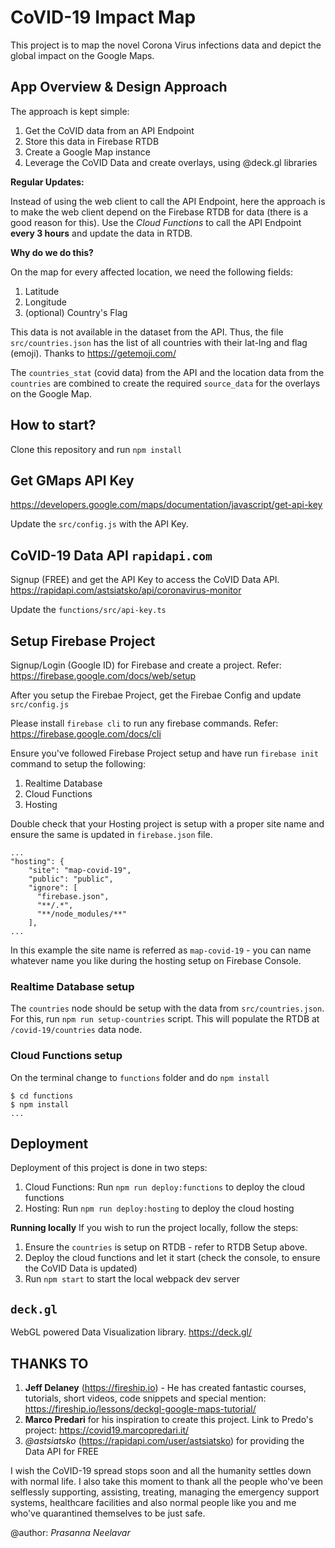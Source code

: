 # CoVID-19 Impact Map

This project is to map the novel Corona Virus infections data and depict the global impact on the Google Maps.

## App Overview & Design Approach

The approach is kept simple:

1. Get the CoVID data from an API Endpoint
2. Store this data in Firebase RTDB
3. Create a Google Map instance
4. Leverage the CoVID Data and create overlays, using @deck.gl libraries

**Regular Updates:**

Instead of using the web client to call the API Endpoint, here the approach is to make the web client depend on the Firebase RTDB for data (there is a good reason for this). Use the _Cloud Functions_ to call the API Endpoint **every 3 hours** and update the data in RTDB.

**Why do we do this?**

On the map for every affected location, we need the following fields:

1. Latitude
2. Longitude
3. (optional) Country's Flag

This data is not available in the dataset from the API. Thus, the file `src/countries.json` has the list of all countries with their lat-lng and flag (emoji). Thanks to https://getemoji.com/

The `countries_stat` (covid data) from the API and the location data from the `countries` are combined to create the required `source_data` for the overlays on the Google Map.

## How to start?
Clone this repository and run `npm install`

## Get GMaps API Key
https://developers.google.com/maps/documentation/javascript/get-api-key

Update the `src/config.js` with the API Key.

## CoVID-19 Data API `rapidapi.com`

Signup (FREE) and get the API Key to access the CoVID Data API.
https://rapidapi.com/astsiatsko/api/coronavirus-monitor

Update the `functions/src/api-key.ts`

## Setup Firebase Project

Signup/Login (Google ID) for Firebase and create a project.
Refer: https://firebase.google.com/docs/web/setup

After you setup the Firebae Project, get the Firebae Config and update `src/config.js`

Please install `firebase cli` to run any firebase commands. Refer: https://firebase.google.com/docs/cli

Ensure you've followed Firebase Project setup and have run `firebase init` command to setup the following:

1. Realtime Database
2. Cloud Functions
3. Hosting

Double check that your Hosting project is setup with a proper site name and ensure the same is updated in `firebase.json` file.

```
...
"hosting": {
    "site": "map-covid-19",
    "public": "public",
    "ignore": [
      "firebase.json",
      "**/.*",
      "**/node_modules/**"
    ],
...
```
In this example the site name is referred as `map-covid-19` - you can name whatever name you like during the hosting setup on Firebase Console.

### Realtime Database setup

The `countries` node should be setup with the data from `src/countries.json`. For this, run `npm run setup-countries` script. This will populate the RTDB at `/covid-19/countries` data node.

### Cloud Functions setup

On the terminal change to `functions` folder and do `npm install`

```
$ cd functions
$ npm install
...
```

## Deployment

Deployment of this project is done in two steps:

1. Cloud Functions: Run `npm run deploy:functions` to deploy the cloud functions
2. Hosting: Run `npm run deploy:hosting` to deploy the cloud hosting

**Running locally**
If you wish to run the project locally, follow the steps:

1. Ensure the `countries` is setup on RTDB - refer to RTDB Setup above.
2. Deploy the cloud functions and let it start (check the console, to ensure the CoVID Data is updated)
3. Run `npm start` to start the local webpack dev server

## `deck.gl`

WebGL powered Data Visualization library. https://deck.gl/

## THANKS TO

1. **Jeff Delaney** (https://fireship.io) - He has created fantastic courses, tutorials, short videos, code snippets and special mention: https://fireship.io/lessons/deckgl-google-maps-tutorial/
2. **Marco Predari** for his inspiration to create this project. Link to Predo's project: https://covid19.marcopredari.it/
3. _@astsiatsko_ (https://rapidapi.com/user/astsiatsko) for providing the Data API for FREE


I wish the CoVID-19 spread stops soon and all the humanity settles down with normal life. I also take this moment to thank all the people who've been selflessly supporting, assisting, treating, managing the emergency support systems, healthcare facilities and also normal people like you and me who've quarantined themselves to be just safe.

@author: _Prasanna Neelavar_